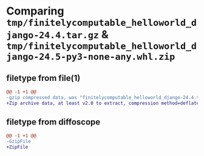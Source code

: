 # Comparing `tmp/finitelycomputable_helloworld_django-24.4.tar.gz` & `tmp/finitelycomputable_helloworld_django-24.5-py3-none-any.whl.zip`

## filetype from file(1)

```diff
@@ -1 +1 @@
-gzip compressed data, was "finitelycomputable_helloworld_django-24.4.tar", last modified: Tue Apr 30 04:45:33 2024, max compression
+Zip archive data, at least v2.0 to extract, compression method=deflate
```

## filetype from diffoscope

```diff
@@ -1 +1 @@
-GzipFile
+ZipFile
```

